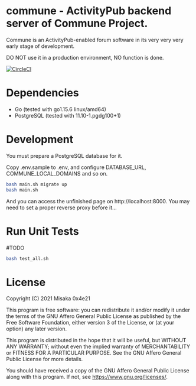 # commune - ActivityPub backend server of Commune Project.

Commune is an ActivityPub-enabled forum software in its very very very early stage of development.

DO NOT use it in a production environment, NO function is done.

[![CircleCI](https://circleci.com/gh/commune-project/commune.svg?style=svg)](https://circleci.com/gh/commune-project/commune)

# Dependencies
* Go (tested with go1.15.6 linux/amd64)
* PostgreSQL (tested with 11.10-1.pgdg100+1)

# Development

You must prepare a PostgreSQL database for it.

Copy .env.sample to .env, and configure DATABASE_URL, COMMUNE_LOCAL_DOMAINS and so on.

```bash
bash main.sh migrate up
bash main.sh
```

And you can access the unfinished page on http://localhost:8000. You may need to set a proper reverse proxy before it…

# Run Unit Tests
#TODO
```bash
bash test_all.sh
```

# License

Copyright (C) 2021 Misaka 0x4e21

This program is free software: you can redistribute it and/or modify it under the terms of the GNU Affero General Public License as published by the Free Software Foundation, either version 3 of the License, or (at your option) any later version.

This program is distributed in the hope that it will be useful, but WITHOUT ANY WARRANTY; without even the implied warranty of MERCHANTABILITY or FITNESS FOR A PARTICULAR PURPOSE. See the GNU Affero General Public License for more details.

You should have received a copy of the GNU Affero General Public License along with this program. If not, see https://www.gnu.org/licenses/.